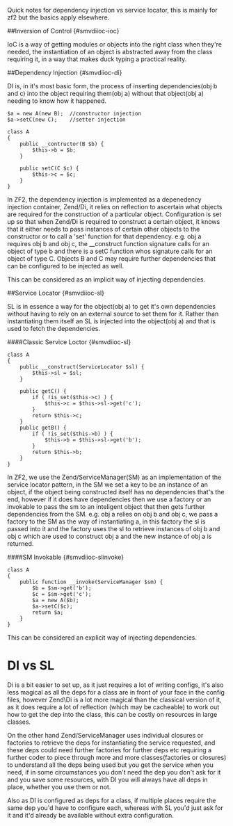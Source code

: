 Quick notes for dependency injection vs service locator, this is mainly for zf2 but the basics apply elsewhere.

##Inversion of Control {#smvdiioc-ioc}

IoC is a way of getting modules or objects into the right class when they're needed, the instantiation of an object is abstracted away from the class requiring it, in a way that makes duck typing a practical reality.

##Dependency Injection {#smvdiioc-di}


DI is, in it's most basic form, the process of inserting dependencies(obj b and c) into the object requiring them(obj a) without that object(obj a) needing to know how it happened.
~~~~~~~~~~~~~~~~~~~~~ {.language-php .prettyprint .linenums}
$a = new A(new B);	//constructor injection
$a->setC(new C);	//setter injection

class A
{
	public __contructor(B $b) {
		$this->b = $b;
	}

	public setC(C $c) {
		$this->c = $c;
	}
}

~~~~~~~~~~~~~~~~~~~~~

In ZF2, the dependency injection is implemented as a depenedency injection container, Zend/Di, it relies on reflection to ascertain what objects are required for the construction of a particular object. Configuration is set up so that when Zend/Di is required to construct a certain object, it knows that it either needs to pass instances of certain other objects to the constructor or to call a 'set' function for that dependency. e.g. obj a requires obj b and obj c, the __construct function signature calls for an object of type b and there is a setC function whos signature calls for an object of type C.
Objects B and C may require further dependencies that can be configured to be injected as well.


This can be considered as an implicit way of injecting dependencies.

##Service Locator {#smvdiioc-sl}


SL is in essence a way for the object(obj a) to get it's own dependencies without having to rely on an external source to set them for it. Rather than instantiating them itself an SL is injected into the object(obj a) and that is used to fetch the dependencies.

####Classic Service Loctor {#smvdiioc-sl}
~~~~~~~~~~~~~~~~~~~~~ {.language-php .prettyprint .linenums}
class A
{
	public __construct(ServiceLocator $sl) {
		$this->sl = $sl;
	}

	public getC() {
		if ( !is_set($this->c) ) {
			$this->c = $this->sl->get('c');
		}
		return $this->c;
	}
	public getB() {
		if ( !is_set($this->b) ) {
			$this->b = $this->sl->get('b');
		}
		return $this->b;
	}
}

~~~~~~~~~~~~~~~~~~~~~



In ZF2, we use the Zend/ServiceManager(SM) as an implementation of the service locator pattern, in the SM we set a key to be an instance of an object, if the object being constructed itself has no dependencies that's the end, however if it does have dependencies then we use a factory or an invokable to pass the sm to an inteligent object that then gets further dependencies from the SM. e.g. obj a relies on obj b and obj c, we pass a factory to the SM as the way of instantiating a, in this factory the sl is passed into it and the factory uses the sl to retrieve instances of obj b and obj c which are used to construct obj a and the new instance of obj a is returned.

####SM Invokable {#smvdiioc-slinvoke}
~~~~~~~~~~~~~~~~~~~~~ {.language-php .prettyprint .linenums}
class A
{
	public function __invoke(ServiceManager $sm) {
		$b = $sm->get('b');
		$c = $sm->get('c');
		$a = new A($b);
		$a->setC($c);
		return $a;
	}
}
~~~~~~~~~~~~~~~~~~~~~


This can be considered an explicit way of injecting dependencies.

DI vs SL
===

Di is a bit easier to set up, as it just requires a lot of writing configs, it's also less magical as all the deps for a class are in front of your face in the config files, however Zend\Di is a lot more magical than the classical version of it, as it does require a lot of reflection (which may be cacheable) to work out how to get the dep into the class, this can be costly on resources in large classes.

On the other hand Zend/ServiceManager uses individual closures or factories to retrieve the deps for instantiating the service requested, and these deps could need further factories for further deps etc requiring a further coder to piece through more and more classes(factories or closures) to understand all the deps being used but you get the service when you need, if in some circumstances you don't need the dep you don't ask for it and you save some resources, with DI you will always have all deps in place, whether you use them or not.

Also as DI is configured as deps for a class, if multiple places require the same dep you'd have to configure each, whereas with SL you'd just ask for it and it'd already be available without extra configuration.

